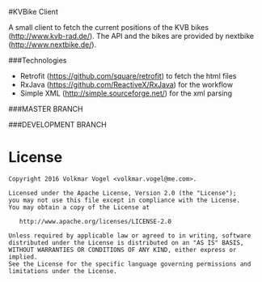 #KVBike Client

A small client to fetch the current positions of the KVB bikes (http://www.kvb-rad.de/).
The API and the bikes are provided by nextbike (http://www.nextbike.de/).

###Technologies 

- Retrofit (https://github.com/square/retrofit) to fetch the html files
- RxJava (https://github.com/ReactiveX/RxJava) for the workflow
- Simple XML (http://simple.sourceforge.net/) for the xml parsing


###MASTER BRANCH



###DEVELOPMENT BRANCH



License
=======

    Copyright 2016 Volkmar Vogel <volkmar.vogel@me.com>.

    Licensed under the Apache License, Version 2.0 (the "License");
    you may not use this file except in compliance with the License.
    You may obtain a copy of the License at

       http://www.apache.org/licenses/LICENSE-2.0

    Unless required by applicable law or agreed to in writing, software
    distributed under the License is distributed on an "AS IS" BASIS,
    WITHOUT WARRANTIES OR CONDITIONS OF ANY KIND, either express or implied.
    See the License for the specific language governing permissions and
    limitations under the License.